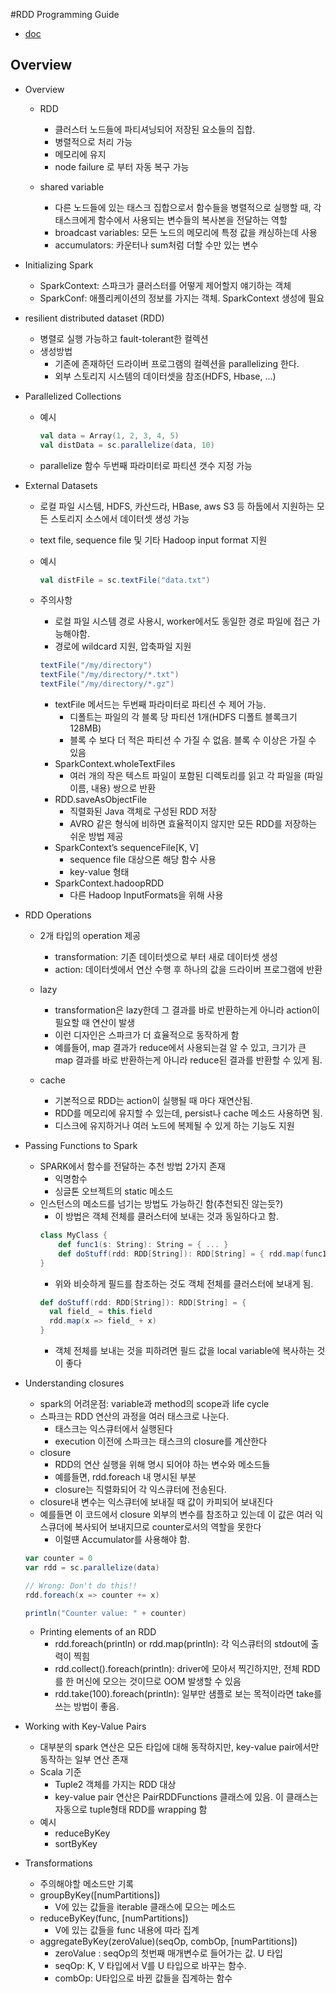 #RDD Programming Guide
- [doc](https://spark.apache.org/docs/3.3.0/rdd-programming-guide.html)

## Overview

- Overview
    - RDD
        - 클러스터 노드들에 파티셔닝되어 저장된 요소들의 집합.
        - 병렬적으로 처리 가능
        - 메모리에 유지 
        - node failure 로 부터 자동 복구 가능
    
    -  shared variable
        - 다른 노드들에 있는 태스크 집합으로서 함수들을 병렬적으로 실행할 때, 각 태스크에게 함수에서 사용되는 변수들의 복사본을 전달하는 역할
        - broadcast variables: 모든 노드의 메모리에 특정 값을 캐싱하는데 사용
        - accumulators: 카운터나 sum처럼 더할 수만 있는 변수
    
- Initializing Spark
    - SparkContext: 스파크가 클러스터를 어떻게 제어할지 얘기하는 객체
    - SparkConf: 애플리케이션의 정보를 가지는 객체. SparkContext 생성에 필요
    
- resilient distributed dataset (RDD)
    - 병렬로 실행 가능하고 fault-tolerant한 컬렉션
    - 생성방법
        - 기존에 존재하던 드라이버 프로그램의 컬렉션을 parallelizing 한다.
        - 외부 스토리지 시스템의 데이터셋을 참조(HDFS, Hbase, ...)
    

- Parallelized Collections
    - 예시
        ```scala
        val data = Array(1, 2, 3, 4, 5)
        val distData = sc.parallelize(data, 10)
        ```
    - parallelize 함수 두번째 파라미터로 파티션 갯수 지정 가능
    
- External Datasets
    - 로컬 파일 시스템, HDFS, 카산드라, HBase, aws S3 등 하둡에서 지원하는 모든 스토리지 소스에서 데이터셋 생성 가능
    - text file, sequence file 및 기타 Hadoop input format 지원
    - 예시
        ```scala
        val distFile = sc.textFile("data.txt")
        ```
      
    - 주의사항
        - 로컬 파일 시스템 경로 사용시, worker에서도 동일한 경로 파일에 접근 가능해야함. 
        - 경로에 wildcard 지원, 압축파일 지원
        ```scala
        textFile("/my/directory")
        textFile("/my/directory/*.txt")
        textFile("/my/directory/*.gz")
        ```
        - textFile 메서드는 두번째 파라미터로 파티션 수 제어 가능. 
            - 디폴트는 파일의 각 블록 당 파티션 1개(HDFS 디폴트 블록크기 128MB)
            - 블록 수 보다 더 적은 파티션 수 가질 수 없음. 블록 수 이상은 가질 수 있음
        - SparkContext.wholeTextFiles
            - 여러 개의 작은 텍스트 파일이 포함된 디렉토리를 읽고 각 파일을 (파일 이름, 내용) 쌍으로 반환
        - RDD.saveAsObjectFile
            - 직렬화된 Java 객체로 구성된 RDD 저장
            - AVRO 같은 형식에 비하면 효율적이지 않지만 모든 RDD를 저장하는 쉬운 방법 제공
        - SparkContext’s sequenceFile[K, V]
            - sequence file 대상으론 해당 함수 사용
            - key-value 형태
        - SparkContext.hadoopRDD
            - 다른 Hadoop InputFormats을 위해 사용
    
- RDD Operations
    - 2개 타입의 operation 제공
        - transformation: 기존 데이터셋으로 부터 새로 데이터셋 생성
        - action: 데이터셋에서 연산 수행 후 하나의 값을 드라이버 프로그램에 반환 
    - lazy
        - transformation은 lazy한데 그 결과를 바로 반환하는게 아니라 action이 필요할 때 연산이 발생
        - 이런 디자인은 스파크가 더 효율적으로 동작하게 함
        - 예를들어, map 결과가 reduce에서 사용되는걸 알 수 있고, 크기가 큰 map 결과를 바로 반환하는게 아니라 reduce된 결과를 반환할 수 있게 됨.
    
    - cache
        - 기본적으로 RDD는 action이 실행될 때 마다 재연산됨.
        - RDD를 메모리에 유지할 수 있는데, persist나 cache 메소드 사용하면 됨. 
        - 디스크에 유지하거나 여러 노드에 복제될 수 있게 하는 기능도 지원
    
- Passing Functions to Spark
    - SPARK에서 함수를 전달하는 추천 방법 2가지 존재
        - 익명함수
        - 싱글톤 오브젝트의 static 메소드
    - 인스턴스의 메소드를 넘기는 방법도 가능하긴 함(추천되진 않는듯?)
        - 이 방법은 객체 전체를 클러스터에 보내는 것과 동일하다고 함. 
        ```scala
        class MyClass {
            def func1(s: String): String = { ... }
            def doStuff(rdd: RDD[String]): RDD[String] = { rdd.map(func1) }
        }
        ```
        - 위와 비슷하게 필드를 참조하는 것도 객체 전체를 클러스터에 보내게 됨.
        ```scala
        def doStuff(rdd: RDD[String]): RDD[String] = {
          val field_ = this.field
          rdd.map(x => field_ + x)
        }
        ```
        - 객체 전체를 보내는 것을 피하려면 필드 값을 local variable에 복사하는 것이 좋다 

- Understanding closures
    - spark의 어려운점: variable과 method의 scope과 life cycle
    - 스파크는 RDD 연산의 과정을 여러 태스크로 나눈다.
        - 태스크는 익스큐터에서 실행된다
        - execution 이전에 스파크는 태스크의 closure를 계산한다
    - closure
        - RDD의 연산 실행을 위해 명시 되어야 하는 변수와 메소드들
        - 예를들면, rdd.foreach 내 명시된 부분
        - closure는 직렬화되어 각 익스큐터에 전송된다. 
    - closure내 변수는 익스큐터에 보내질 때 값이 카피되어 보내진다
    - 예를들면 이 코드에서 closure 외부의 변수를 참조하고 있는데 이 값은 여러 익스큐더에 복사되어 보내지므로 counter로서의 역할을 못한다
        - 이럴떈 Accumulator를 사용해야 함. 
    ```scala
    var counter = 0
    var rdd = sc.parallelize(data)
    
    // Wrong: Don't do this!!
    rdd.foreach(x => counter += x)
    
    println("Counter value: " + counter)
    ```
    - Printing elements of an RDD
        - rdd.foreach(println) or rdd.map(println): 각 익스큐터의 stdout에 출력이 찍힘
        - rdd.collect().foreach(println): driver에 모아서 찍긴하지만, 전체 RDD를 한 머신에 모으는 것이므로 OOM 발생할 수 있음
        - rdd.take(100).foreach(println): 일부만 샘플로 보는 목적이라면 take를 쓰는 방법이 좋음. 
    
- Working with Key-Value Pairs
    - 대부분의 spark 연산은 모든 타입에 대해 동작하지만, key-value pair에서만 동작하는 일부 연산 존재
    - Scala 기준
        - Tuple2 객체를 가지는 RDD 대상
        - key-value pair 연산은 PairRDDFunctions 클래스에 있음. 이 클래스는 자동으로 tuple형태 RDD를 wrapping 함
    - 예시
        - reduceByKey
        - sortByKey
    
- Transformations
    - 주의해야할 메소드만 기록
    - groupByKey([numPartitions])
      - V에 있는 값들을 iterable 클래스에 모으는 메소드
    - reduceByKey(func, [numPartitions])
      - V에 있는 값들을 func 내용에 따라 집계
    - aggregateByKey(zeroValue)(seqOp, combOp, [numPartitions])
      - zeroValue : seqOp의 첫번째 매개변수로 들어가는 값. U 타입
      - seqOp: K, V 타입에서 V를 U 타입으로 바꾸는 함수. 
      - combOp: U타입으로 바뀐 값들을 집계하는 함수